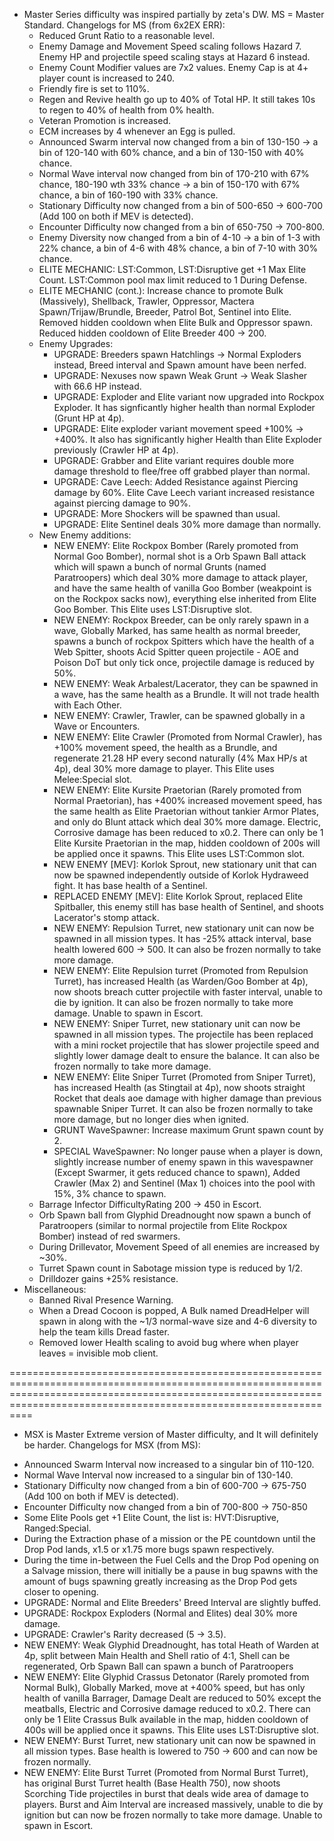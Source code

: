 * Master Series difficulty was inspired partially by zeta's DW. MS = Master Standard. Changelogs for MS (from 6x2EX ERR): 
  - Reduced Grunt Ratio to a reasonable level.
  - Enemy Damage and Movement Speed scaling follows Hazard 7. Enemy HP and projectile speed scaling stays at Hazard 6 instead.
  - Enemy Count Modifier values are 7x2 values. Enemy Cap is at 4+ player count is increased to 240.
  - Friendly fire is set to 110%.
  - Regen and Revive health go up to 40% of Total HP. It still takes 10s to regen to 40% of health from 0% health.
  - Veteran Promotion is increased.
  - ECM increases by 4 whenever an Egg is pulled.
  - Announced Swarm interval now changed from a bin of 130-150 -> a bin of 120-140 with 60% chance, and a bin of 130-150 with 40% chance.
  - Normal Wave interval now changed from bin of 170-210 with 67% chance, 180-190 wth 33% chance -> a bin of 150-170 with 67% chance, a bin of 160-190 with 33% chance.
  - Stationary Difficulty now changed from a bin of 500-650 -> 600-700 (Add 100 on both if MEV is detected).
  - Encounter Difficulty now changed from a bin of 650-750 -> 700-800.
  - Enemy Diversity now changed from a bin of 4-10 -> a bin of 1-3 with 22% chance, a bin of 4-6 with 48% chance, a bin of 7-10 with 30% chance.
  - ELITE MECHANIC: LST:Common, LST:Disruptive get +1 Max Elite Count. LST:Common pool max limit reduced to 1 During Defense.
  - ELITE MECHANIC (cont.): Increase chance to promote Bulk (Massively), Shellback, Trawler, Oppressor, Mactera Spawn/Trijaw/Brundle, Breeder, Patrol Bot, Sentinel into Elite. Removed hidden cooldown when Elite Bulk and Oppressor spawn. Reduced hidden cooldown of Elite Breeder 400 -> 200.
  - Enemy Upgrades:
    + UPGRADE: Breeders spawn Hatchlings -> Normal Exploders instead, Breed interval and Spawn amount have been nerfed.
    + UPGRADE: Nexuses now spawn Weak Grunt -> Weak Slasher with 66.6 HP instead.
    + UPGRADE: Exploder and Elite variant now upgraded into Rockpox Exploder. It has signficantly higher health than normal Exploder (Grunt HP at 4p).
    + UPGRADE: Elite exploder variant movement speed +100% -> +400%. It also has significantly higher Health than Elite Exploder previously (Crawler HP at 4p).
    + UPGRADE: Grabber and Elite variant requires double more damage threshold to flee/free off grabbed player than normal.
    + UPGRADE: Cave Leech: Added Resistance against Piercing damage by 60%. Elite Cave Leech variant increased resistance against piercing damage to 90%.
    + UPGRADE: More Shockers will be spawned than usual.
    + UPGRADE: Elite Sentinel deals 30% more damage than normally.
  - New Enemy additions:
    + NEW ENEMY: Elite Rockpox Bomber (Rarely promoted from Normal Goo Bomber), normal shot is a Orb Spawn Ball attack which will spawn a bunch of normal Grunts (named Paratroopers) which deal 30% more damage to attack player, and have the same health of vanilla Goo Bomber (weakpoint is on the Rockpox sacks now), everything else inherited from Elite Goo Bomber. This Elite uses LST:Disruptive slot.
    + NEW ENEMY: Rockpox Breeder, can be only rarely spawn in a wave, Globally Marked, has same health as normal breeder, spawns a bunch of rockpox Spitters which have the health of a Web Spitter, shoots Acid Spitter queen projectile - AOE and Poison DoT but only tick once, projectile damage is reduced by 50%.
    + NEW ENEMY: Weak Arbalest/Lacerator, they can be spawned in a wave, has the same health as a Brundle. It will not trade health with Each Other.
    + NEW ENEMY: Crawler, Trawler, can be spawned globally in a Wave or Encounters.
    + NEW ENEMY: Elite Crawler (Promoted from Normal Crawler), has +100% movement speed, the health as a Brundle, and regenerate 21.28 HP every second naturally (4% Max HP/s at 4p), deal 30% more damage to player. This Elite uses Melee:Special slot.
    + NEW ENEMY: Elite Kursite Praetorian (Rarely promoted from Normal Praetorian), has +400% increased movement speed, has the same health as Elite Praetorian without tankier Armor Plates, and only do Blunt attack which deal 30% more damage. Electric, Corrosive damage has been reduced to x0.2. There can only be 1 Elite Kursite Praetorian in the map, hidden cooldown of 200s will be applied once it spawns. This Elite uses LST:Common slot. 
    + NEW ENEMY [MEV]: Korlok Sprout, new stationary unit that can now be spawned independently outside of Korlok Hydraweed fight. It has base health of a Sentinel. 
    + REPLACED ENEMY [MEV]: Elite Korlok Sprout, replaced Elite Spitballer, this enemy still has base health of Sentinel, and shoots Lacerator's stomp attack.
    + NEW ENEMY: Repulsion Turret, new stationary unit can now be spawned in all mission types. It has -25% attack interval, base health lowered 600 -> 500. It can also be frozen normally to take more damage.
    + NEW ENEMY: Elite Repulsion turret (Promoted from Repulsion Turret), has increased Health (as Warden/Goo Bomber at 4p), now shoots breach cutter projectile with faster interval, unable to die by ignition. It can also be frozen normally to take more damage. Unable to spawn in Escort.
    + NEW ENEMY: Sniper Turret, new stationary unit can now be spawned in all mission types. The projectile has been replaced with a mini rocket projectile that has slower projectile speed and slightly lower damage dealt to ensure the balance. It can also be frozen normally to take more damage.
    + NEW ENEMY: Elite Sniper Turret (Promoted from Sniper Turret), has increased Health (as Stingtail at 4p), now shoots straight Rocket that deals aoe damage with higher damage than previous spawnable Sniper Turret. It can also be frozen normally to take more damage, but no longer dies when ignited.
    + GRUNT WaveSpawner: Increase maximum Grunt spawn count by 2.
    + SPECIAL WaveSpawner: No longer pause when a player is down, slightly increase number of enemy spawn in this wavespawner (Except Swarmer, it gets reduced chance to spawn), Added Crawler (Max 2) and Sentinel (Max 1) choices into the pool with 15%, 3% chance to spawn.
  - Barrage Infector DifficultyRating 200 -> 450 in Escort.
  - Orb Spawn ball from Glyphid Dreadnought now spawn a bunch of Paratroopers (similar to normal projectile from Elite Rockpox Bomber) instead of red swarmers.
  - During Drillevator, Movement Speed of all enemies are increased by ~30%.
  - Turret Spawn count in Sabotage mission type is reduced by 1/2.
  - Drilldozer gains +25% resistance. 
* Miscellaneous:
  - Banned Rival Presence Warning.
  - When a Dread Cocoon is popped, A Bulk named DreadHelper will spawn in along with the ~1/3 normal-wave size and 4-6 diversity to help the team kills Dread faster.
  - Removed lower Health scaling to avoid bug where when player leaves = invisible mob client.

============================================================================================================================================================================================================================

 * MSX is Master Extreme version of Master difficulty, and It will definitely be harder. Changelogs for MSX (from MS): 
  - Announced Swarm Interval now increased to a singular bin of 110-120.
  - Normal Wave Interval now increased to a singular bin of 130-140.
  - Stationary Difficulty now changed from a bin of 600-700 -> 675-750 (Add 100 on both if MEV is detected).
  - Encounter Difficulty now changed from a bin of 700-800 -> 750-850
  - Some Elite Pools get +1 Elite Count, the list is: HVT:Disruptive, Ranged:Special.
  - During the Extraction phase of a mission or the PE countdown until the Drop Pod lands, x1.5 or x1.75 more bugs spawn respectively.
  - During the time in-between the Fuel Cells and the Drop Pod opening on a Salvage mission, there will initially be a pause in bug spawns with the amount of bugs spawning greatly increasing as the Drop Pod gets closer to opening.
  - UPGRADE: Normal and Elite Breeders' Breed Interval are slightly buffed.
  - UPGRADE: Rockpox Exploders (Normal and Elites) deal 30% more damage.
  - UPGRADE: Crawler's Rarity decreased (5 -> 3.5).
  - NEW ENEMY: Weak Glyphid Dreadnought, has total Heath of Warden at 4p, split between Main Health and Shell ratio of 4:1, Shell can be regenerated, Orb Spawn Ball can spawn a bunch of Paratroopers
  - NEW ENEMY: Elite Glyphid Crassus Detonator (Rarely promoted from Normal Bulk), Globally Marked, move at +400% speed, but has only health of vanilla Barrager, Damage Dealt are reduced to 50% except the meatballs, Electric and Corrosive damage reduced to x0.2. There can only be 1 Elite Crassus Bulk available in the map, hidden cooldown of 400s will be applied once it spawns. This Elite uses LST:Disruptive slot.
  - NEW ENEMY: Burst Turret, new stationary unit can now be spawned in all mission types. Base health is lowered to 750 -> 600 and can now be frozen normally.
  - NEW ENEMY: Elite Burst Turret (Promoted from Normal Burst Turret), has original Burst Turret health (Base Health 750), now shoots Scorching Tide projectiles in burst that deals wide area of damage to players. Burst and Aim Interval are increased massively, unable to die by ignition but can now be frozen normally to take more damage. Unable to spawn in Escort.